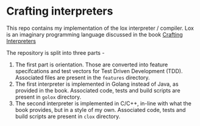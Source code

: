 # Crafting interpreters

This repo contains my implementation of the lox interpreter / compiler. Lox is an imaginary programming language discussed in the book [Crafting Interpreters]

The repository is split into three parts -
1. The first part is orientation. Those are converted into feature specifcations and test vectors for Test Driven Development (TDD). Associated files are present in the `features` directory.
1. The first interpreter is implemented in Golang instead of Java, as provided in the book. Associated code, tests and build scripts are present in `golox` directory.
1. The second interpreter is implemented in C/C++, in-line with what the book provides, but in a style of my own. Associated code, tests and build scripts are present in `clox` directory.

[Crafting Interpreters]:<http://www.craftinginterpreters.com>
